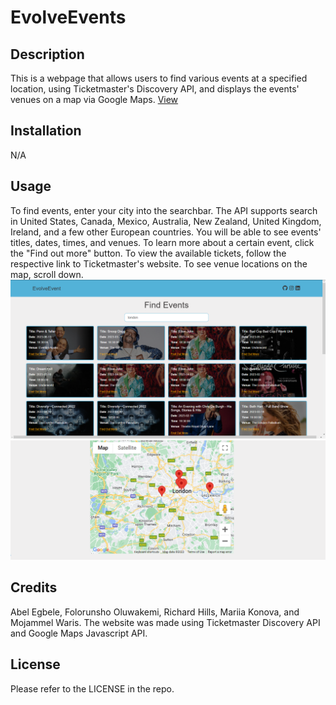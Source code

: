 # EvolveEvents

## Description

This is a webpage that allows users to find various events at a specified location, using Ticketmaster's Discovery API, and displays the events' venues on a map via Google Maps.
[View](https://blackbelthacker.github.io/evolve-events/)

## Installation

N/A

## Usage

To find events, enter your city into the searchbar. The API supports search in United States, Canada, Mexico, Australia, New Zealand, United Kingdom, Ireland, and a few other European countries. You will be able to see events' titles, dates, times, and venues. To learn more about a certain event, click the "Find out more" button. To view the available tickets, follow the respective link to Ticketmaster's website. To see venue locations on the map, scroll down.
![example search](/images/screenshot1.png)
![venue markers](/images/screenshot2.png)

## Credits

Abel Egbele, Folorunsho Oluwakemi, Richard Hills, Mariia Konova, and Mojammel Waris.
The website was made using Ticketmaster Discovery API and Google Maps Javascript API.

## License

Please refer to the LICENSE in the repo.
